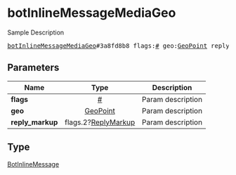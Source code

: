# botInlineMessageMediaGeo

Sample Description

<pre>
<a href="../constructor/botInlineMessageMediaGeo.md">botInlineMessageMediaGeo</a>#3a8fd8b8 flags:<a href="../type/#.md">#</a> geo:<a href="../type/GeoPoint.md">GeoPoint</a> reply_markup:flags.2?<a href="../type/ReplyMarkup.md">ReplyMarkup</a> = <a href="../type/BotInlineMessage.md">BotInlineMessage</a>;</pre>
## Parameters

| Name | Type | Description |
|------|:----:|-------------|
| **flags** | <a href="../type/#.md">#</a> | Param description |
| **geo** | <a href="../type/GeoPoint.md">GeoPoint</a> | Param description |
| **reply_markup** | flags.2?<a href="../type/ReplyMarkup.md">ReplyMarkup</a> | Param description |

## Type

<a href="../type/BotInlineMessage.md">BotInlineMessage</a>
